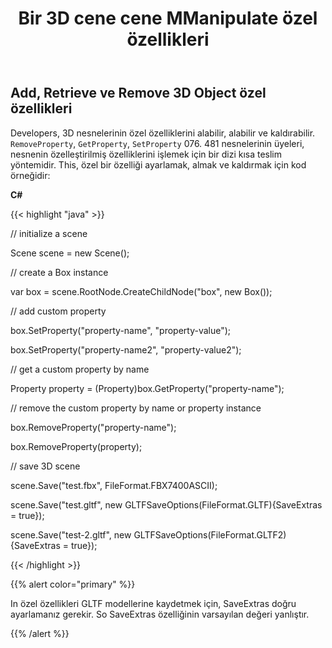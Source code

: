 ﻿---
title: Bir 3D cene cene MManipulate özel özellikleri
type: docs
weight: 80
url: /tr/net/manipulate-custom-properties-of-a-3d-scene/
description: Developers, 3D nesnelerinin özel özelliklerini alabilir, alabilir ve kaldırabilir. RemoveProperty, Get. roperty, Set. roperty üyeleri 3D nesneleri, nesnenin özelleştirilmiş özelliklerini işlemek için kısa teslim yöntemlerden oluşan bir kümedir.
---
## **Add, Retrieve ve Remove 3D Object özel özellikleri**
Developers, 3D nesnelerinin özel özelliklerini alabilir, alabilir ve kaldırabilir. `RemoveProperty`, `GetProperty`, `SetProperty` 076. 481 nesnelerinin üyeleri, nesnenin özelleştirilmiş özelliklerini işlemek için bir dizi kısa teslim yöntemidir. This, özel bir özelliği ayarlamak, almak ve kaldırmak için kod örneğidir:

**C#**

{{< highlight "java" >}}

 // initialize a scene 

Scene scene = new Scene();

// create a Box instance

var box = scene.RootNode.CreateChildNode("box", new Box());

// add custom property

box.SetProperty("property-name", "property-value");

box.SetProperty("property-name2", "property-value2");

// get a custom property by name

Property property = (Property)box.GetProperty("property-name");

// remove the custom property by name or property instance

box.RemoveProperty("property-name");

box.RemoveProperty(property);

// save 3D scene

scene.Save("test.fbx", FileFormat.FBX7400ASCII);

scene.Save("test.gltf", new GLTFSaveOptions(FileFormat.GLTF){SaveExtras = true});

scene.Save("test-2.gltf", new GLTFSaveOptions(FileFormat.GLTF2){SaveExtras = true});

{{< /highlight >}}

{{% alert color="primary" %}} 

In özel özellikleri GLTF modellerine kaydetmek için, SaveExtras doğru ayarlamanız gerekir. So SaveExtras özelliğinin varsayılan değeri yanlıştır.

{{% /alert %}}
